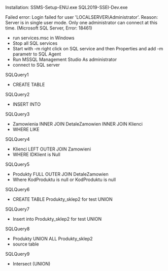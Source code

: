 Installation:
SSMS-Setup-ENU.exe
SQL2019-SSEI-Dev.exe

Failed error:
Login failed for user 'LOCALSERVER\Administrator'. Reason: Server is in single user mode.
Only one administrator can connect at this time. (Microsoft SQL Server, Error: 18461)

- run services.msc in Windows
- Stop all SQL services
- Start with -m
right click on SQL service and then Properties and add -m parametr to SQL Agent
- Run MSSQL Management Studio As administrator
- connect to SQL server

SQLQuery1
- CREATE TABLE

SQLQuery2
- INSERT INTO

SQLQuery3
- Zamowienia INNER JOIN DetaleZamowien INNER JOIN Klienci 
- WHERE LIKE

SQLQuery4
- Klienci LEFT OUTER JOIN Zamowieni
- WHERE IDKlient is Null

SQLQuery5
- Produkty  FULL OUTER JOIN DetaleZamowien
- Where KodProduktu is null or KodProduktu is null

SQLQuery6 
- CREATE TABLE Produkty_sklep2 for test UNION

SQLQuery7
- Insert into Produkty_sklep2 for test UNION

SQLQuery8
- Produkty UNION ALL Produkty_sklep2
- source table

SQLQuery9
- Intersect (UNION)
